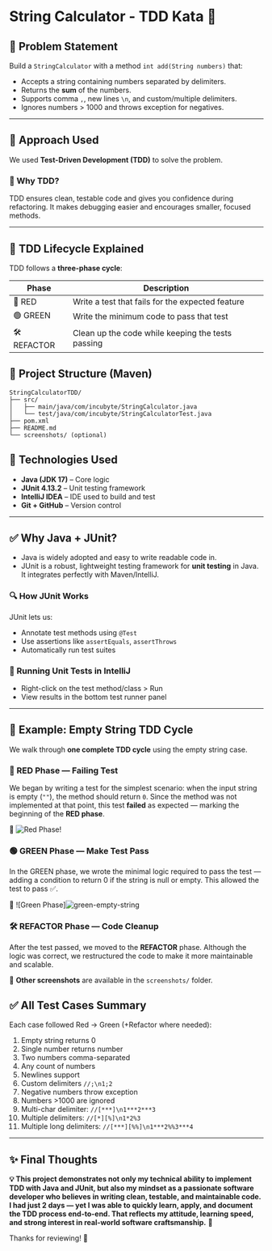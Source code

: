 # String Calculator - TDD Kata 🚀

## 📌 Problem Statement
Build a `StringCalculator` with a method `int add(String numbers)` that:
- Accepts a string containing numbers separated by delimiters.
- Returns the **sum** of the numbers.
- Supports comma `,`, new lines `\n`, and custom/multiple delimiters.
- Ignores numbers > 1000 and throws exception for negatives.

---

## 🧠 Approach Used
We used **Test-Driven Development (TDD)** to solve the problem. 

### 🤔 Why TDD?
TDD ensures clean, testable code and gives you confidence during refactoring. It makes debugging easier and encourages smaller, focused methods.

---
## 🔄 TDD Lifecycle Explained
TDD follows a **three-phase cycle**:

| Phase      | Description                                              |
|------------|----------------------------------------------------------|
| 🔴 RED     | Write a test that fails for the expected feature         |
| 🟢 GREEN   | Write the minimum code to pass that test                |
| 🛠 REFACTOR| Clean up the code while keeping the tests passing       |

## 🧱 Project Structure (Maven)
```
StringCalculatorTDD/
├── src/
│   ├── main/java/com/incubyte/StringCalculator.java
│   └── test/java/com/incubyte/StringCalculatorTest.java
├── pom.xml
├── README.md
└── screenshots/ (optional)
```
## 🔧 Technologies Used
- **Java (JDK 17)** – Core logic
- **JUnit 4.13.2** – Unit testing framework
- **IntelliJ IDEA** – IDE used to build and test
- **Git + GitHub** – Version control

---

## ✅ Why Java + JUnit?
- Java is widely adopted and easy to write readable code in.
- JUnit is a robust, lightweight testing framework for **unit testing** in Java. It integrates perfectly with Maven/IntelliJ.

### 🔍 How JUnit Works
JUnit lets us:
- Annotate test methods using `@Test`
- Use assertions like `assertEquals`, `assertThrows`
- Automatically run test suites

### 🧪 Running Unit Tests in IntelliJ
- Right-click on the test method/class > Run
- View results in the bottom test runner panel

---

## 🧪 Example: Empty String TDD Cycle
We walk through **one complete TDD cycle** using the empty string case.

### 🔴 RED Phase — Failing Test
We began by writing a test for the simplest scenario: when the input string is empty (`""`), the method should return `0`. Since the method was not implemented at that point, this test **failed** as expected — marking the beginning of the **RED phase**.

📸 ![Red Phase!](https://github.com/user-attachments/assets/cfad9b52-676a-4ece-b96d-a2cdaa98154e)

### 🟢 GREEN Phase — Make Test Pass
In the GREEN phase, we wrote the minimal logic required to pass the test — adding a condition to return 0 if the string is null or empty. This allowed the test to pass ✅.


📸 ![Green Phase]![green-empty-string](https://github.com/user-attachments/assets/78aeacdc-8887-4866-aaf1-37a2f226f7cb)


### 🛠 REFACTOR Phase — Code Cleanup
After the test passed, we moved to the **REFACTOR** phase. Although the logic was correct, we restructured the code to make it more maintainable and scalable.

📝 **Other screenshots** are available in the `screenshots/` folder.

## ✅ All Test Cases Summary
Each case followed Red → Green (+Refactor where needed):
1. Empty string returns 0
2. Single number returns number
3. Two numbers comma-separated
4. Any count of numbers
5. Newlines support
6. Custom delimiters `//;\n1;2`
7. Negative numbers throw exception
8. Numbers >1000 are ignored
9. Multi-char delimiter: `//[***]\n1***2***3`
10. Multiple delimiters: `//[*][%]\n1*2%3`
11. Multiple long delimiters: `//[***][%%]\n1***2%%3***4`

---

## ✨ Final Thoughts
**💡 This project demonstrates not only my technical ability to implement TDD with Java and JUnit, but also my mindset as a passionate software developer who believes in writing clean, testable, and maintainable code. I had just 2 days — yet I was able to quickly learn, apply, and document the TDD process end-to-end. That reflects my attitude, learning speed, and strong interest in real-world software craftsmanship.** 💪

Thanks for reviewing! 🚀

